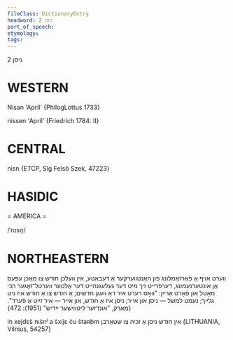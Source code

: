 ```yaml
---
fileClass: DictionaryEntry
headword: ניסן 2
part_of_speech: 
etymology: 
tags: 
---
```

ניסן 2

WESTERN
========

Nisan 'April' {PhilogLottus 1733}

nissen 'April' {Friedrich 1784: II}

CENTRAL
========

nisn {ETCP, Sîg Felső Szek, 47223}

HASIDIC
=======
= AMERICA = 

/ˈnɪsn̩/

NORTHEASTERN
==============

ווערט אויף אַ פֿאַרזאַמלונג פֿון האַנטווערקער אַ דעבאַטע, אין וועלכן חודש צו מאַכן עפּעס אַן אונטערנעמונג, דערפֿרייט זיך מיט דער געלעגנהייט דער אַלטער ווערטל־זאָגער רבי מאָטל און פֿאָרט אַרײַן: "וואָס רעדט איר דאָ וועגן חדשים; אַ חודש צו אַ חודש איז ניט גלײַך; נעמט למשל — ניסן און אייר; ניסן איז אַ חודש, און אייר — איר זײַט אַ פֿערד".
{מאַרק, "אונדזער ליטווישער ייִדיש" (1951): 472}


in xejdɛs̀ nɩs̀nʲ a s̀xijɛ c̀u s̀taʀbm אין חודש ניסן אַ זכיה צו שטאַרבן {LITHUANIA, Vilnius, 54257}